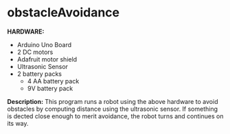 # obstacleAvoidance

**HARDWARE:**
- Arduino Uno Board 
- 2 DC motors
- Adafruit motor shield
- Ultrasonic Sensor
- 2 battery packs
  - 4 AA battery pack
  - 9V battery pack

**Description:**
This program runs a robot using the above hardware to avoid obstacles by computing distance using the ultrasonic sensor. 
If something is dected close enough to merit avoidance, the robot turns and continues on its way.
